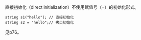 直接初始化（direct initialization）不使用赋值号（=）的初始化形式。

```
string s1("hello");	// 直接初始化
string s2 = "hello";// 拷贝初始化
```

见p76。
